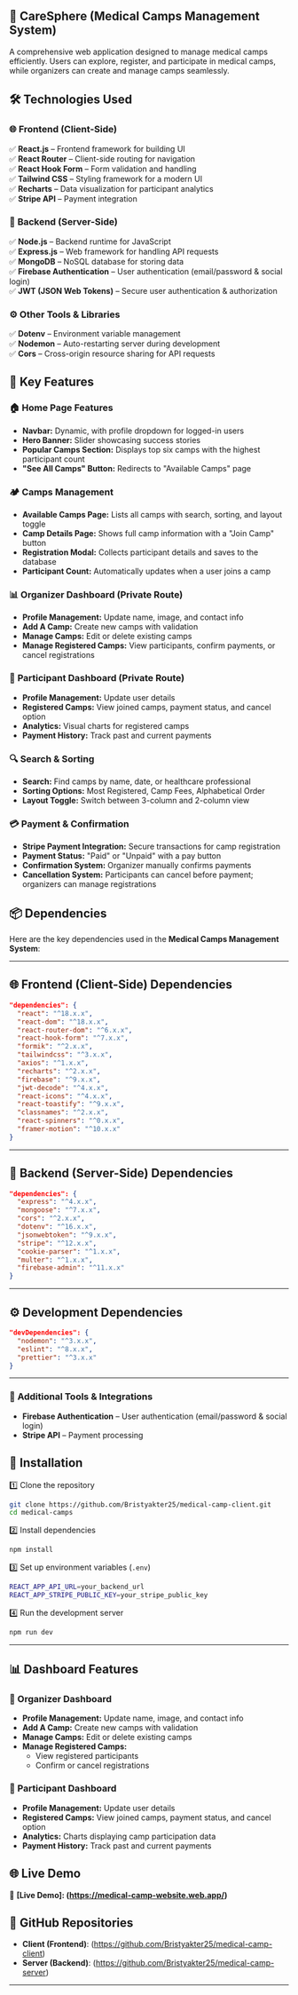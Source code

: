 ## 🏥 CareSphere (Medical Camps Management System)  

A comprehensive web application designed to manage medical camps efficiently. Users can explore, register, and participate in medical camps, while organizers can create and manage camps seamlessly.

## 🛠️ Technologies Used  

### 🌐 **Frontend (Client-Side)**  
✅ **React.js** – Frontend framework for building UI  
✅ **React Router** – Client-side routing for navigation  
✅ **React Hook Form** – Form validation and handling  
✅ **Tailwind CSS** – Styling framework for a modern UI  
✅ **Recharts** – Data visualization for participant analytics  
✅ **Stripe API** – Payment integration  

### 🔗 **Backend (Server-Side)**  
✅ **Node.js** – Backend runtime for JavaScript  
✅ **Express.js** – Web framework for handling API requests  
✅ **MongoDB** – NoSQL database for storing data  
✅ **Firebase Authentication** – User authentication (email/password & social login)  
✅ **JWT (JSON Web Tokens)** – Secure user authentication & authorization  
 
### ⚙️ **Other Tools & Libraries**  
✅ **Dotenv** – Environment variable management  
✅ **Nodemon** – Auto-restarting server during development  
✅ **Cors** – Cross-origin resource sharing for API requests  

## 🚀 Key Features  

### 🏠 **Home Page Features**  
- **Navbar:** Dynamic, with profile dropdown for logged-in users  
- **Hero Banner:** Slider showcasing success stories  
- **Popular Camps Section:** Displays top six camps with the highest participant count  
- **"See All Camps" Button:** Redirects to "Available Camps" page  

### 🏕 **Camps Management**  
- **Available Camps Page:** Lists all camps with search, sorting, and layout toggle  
- **Camp Details Page:** Shows full camp information with a "Join Camp" button  
- **Registration Modal:** Collects participant details and saves to the database  
- **Participant Count:** Automatically updates when a user joins a camp  

### 📊 **Organizer Dashboard (Private Route)**  
- **Profile Management:** Update name, image, and contact info  
- **Add A Camp:** Create new camps with validation  
- **Manage Camps:** Edit or delete existing camps  
- **Manage Registered Camps:** View participants, confirm payments, or cancel registrations  

### 👤 **Participant Dashboard (Private Route)**  
- **Profile Management:** Update user details  
- **Registered Camps:** View joined camps, payment status, and cancel option  
- **Analytics:** Visual charts for registered camps  
- **Payment History:** Track past and current payments  

### 🔍 **Search & Sorting**  
- **Search:** Find camps by name, date, or healthcare professional  
- **Sorting Options:** Most Registered, Camp Fees, Alphabetical Order  
- **Layout Toggle:** Switch between 3-column and 2-column view  

### 💳 **Payment & Confirmation**  
- **Stripe Payment Integration:** Secure transactions for camp registration  
- **Payment Status:** "Paid" or "Unpaid" with a pay button  
- **Confirmation System:** Organizer manually confirms payments  
- **Cancellation System:** Participants can cancel before payment; organizers can manage registrations  

## 📦 Dependencies  

Here are the key dependencies used in the **Medical Camps Management System**:

---

## 🌐 **Frontend (Client-Side) Dependencies**  

```json
"dependencies": {
  "react": "^18.x.x",
  "react-dom": "^18.x.x",
  "react-router-dom": "^6.x.x",
  "react-hook-form": "^7.x.x",
  "formik": "^2.x.x",
  "tailwindcss": "^3.x.x",
  "axios": "^1.x.x",
  "recharts": "^2.x.x",
  "firebase": "^9.x.x",
  "jwt-decode": "^4.x.x",
  "react-icons": "^4.x.x",
  "react-toastify": "^9.x.x",
  "classnames": "^2.x.x",
  "react-spinners": "^0.x.x",
  "framer-motion": "^10.x.x"
}
```

---

## 🔗 **Backend (Server-Side) Dependencies**  

```json
"dependencies": {
  "express": "^4.x.x",
  "mongoose": "^7.x.x",
  "cors": "^2.x.x",
  "dotenv": "^16.x.x",
  "jsonwebtoken": "^9.x.x",
  "stripe": "^12.x.x",
  "cookie-parser": "^1.x.x",
  "multer": "^1.x.x",
  "firebase-admin": "^11.x.x"
}
```

---

## ⚙️ **Development Dependencies**  

```json
"devDependencies": {
  "nodemon": "^3.x.x",
  "eslint": "^8.x.x",
  "prettier": "^3.x.x"
}
```

---

### 🔹 **Additional Tools & Integrations**  
- **Firebase Authentication** – User authentication (email/password & social login)  
- **Stripe API** – Payment processing  

## 🚀 Installation

1️⃣ Clone the repository  
```sh
git clone https://github.com/Bristyakter25/medical-camp-client.git
cd medical-camps
```

2️⃣ Install dependencies  
```sh
npm install
```

3️⃣ Set up environment variables (`.env`)  
```sh
REACT_APP_API_URL=your_backend_url
REACT_APP_STRIPE_PUBLIC_KEY=your_stripe_public_key
```

4️⃣ Run the development server  
```sh
npm run dev
```

---

## 📊 Dashboard Features  

### 🏥 Organizer Dashboard  

- **Profile Management:** Update name, image, and contact info  
- **Add A Camp:** Create new camps with validation  
- **Manage Camps:** Edit or delete existing camps  
- **Manage Registered Camps:**  
  - View registered participants  
  - Confirm or cancel registrations  

### 👤 Participant Dashboard  

- **Profile Management:** Update user details  
- **Registered Camps:** View joined camps, payment status, and cancel option  
- **Analytics:** Charts displaying camp participation data  
- **Payment History:** Track past and current payments

## 🌐 Live Demo  
🔗 **[Live Demo]: (https://medical-camp-website.web.app/)** 

## 📂 GitHub Repositories  
- **Client (Frontend)**: (https://github.com/Bristyakter25/medical-camp-client) 
- **Server (Backend)**: (https://github.com/Bristyakter25/medical-camp-server)

---






